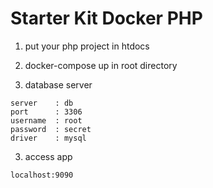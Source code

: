 # Starter Kit Docker PHP

1. put your php project in htdocs

2. docker-compose up in root directory

3. database server

```text
server    : db
port      : 3306
username  : root
password  : secret
driver    : mysql
```

3. access app

```text
localhost:9090
```
